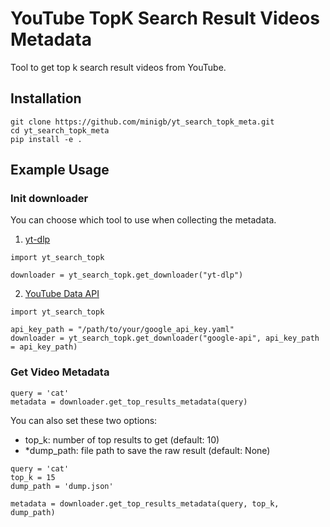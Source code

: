 # YouTube TopK Search Result Videos Metadata
Tool to get top k search result videos from YouTube.<br>

## Installation
```
git clone https://github.com/minigb/yt_search_topk_meta.git
cd yt_search_topk_meta
pip install -e .
```

## Example Usage
### Init downloader
You can choose which tool to use when collecting the metadata.
1. [yt-dlp](https://github.com/yt-dlp/yt-dlp)
```
import yt_search_topk

downloader = yt_search_topk.get_downloader("yt-dlp")
```

2. [YouTube Data API](https://developers.google.com/youtube/v3)
```
import yt_search_topk

api_key_path = "/path/to/your/google_api_key.yaml"
downloader = yt_search_topk.get_downloader("google-api", api_key_path = api_key_path)
```

### Get Video Metadata
```
query = 'cat'
metadata = downloader.get_top_results_metadata(query)
```

You can also set these two options:
* top_k: number of top results to get (default: 10)
* *dump_path: file path to save the raw result (default: None)
```
query = 'cat'
top_k = 15
dump_path = 'dump.json'

metadata = downloader.get_top_results_metadata(query, top_k, dump_path)
```